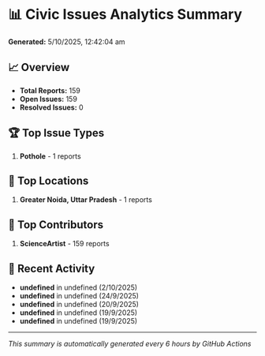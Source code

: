 # 📊 Civic Issues Analytics Summary

**Generated:** 5/10/2025, 12:42:04 am

## 📈 Overview
- **Total Reports:** 159
- **Open Issues:** 159
- **Resolved Issues:** 0

## 🏆 Top Issue Types
1. **Pothole** - 1 reports

## 📍 Top Locations
1. **Greater Noida, Uttar Pradesh** - 1 reports

## 👥 Top Contributors
1. **ScienceArtist** - 159 reports

## 📅 Recent Activity
- **undefined** in undefined (2/10/2025)
- **undefined** in undefined (24/9/2025)
- **undefined** in undefined (20/9/2025)
- **undefined** in undefined (19/9/2025)
- **undefined** in undefined (19/9/2025)

---
*This summary is automatically generated every 6 hours by GitHub Actions*
